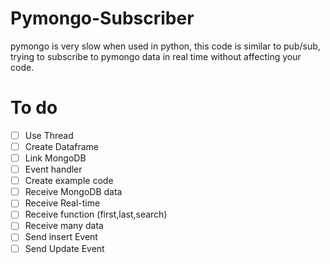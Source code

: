 # Pymongo-Subscriber
 pymongo is very slow when used in python, this code is similar to pub/sub, trying to subscribe to pymongo data in real time without affecting your code.

# To do
- [ ] Use Thread
- [ ] Create Dataframe
- [ ] Link MongoDB
- [ ] Event handler
- [ ] Create example code
- [ ] Receive MongoDB data
- [ ] Receive Real-time
- [ ] Receive function (first,last,search)
- [ ] Receive many data
- [ ] Send insert Event
- [ ] Send Update Event
